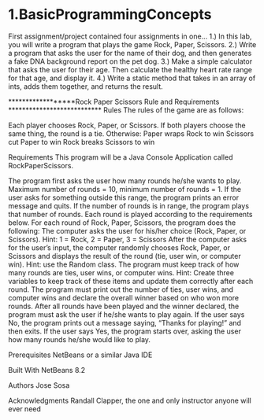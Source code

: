 # 1.BasicProgrammingConcepts

First assignment/project contained four assignments in one...
1.) In this lab, you will write a program that plays the game Rock, Paper, Scissors.
2.) Write a program that asks the user for the name of their dog, and then generates a fake DNA background report on the pet dog.
3.) Make a simple calculator that asks the user for their age. Then calculate the healthy heart rate range for that age, and display it.
4.) Write a static method that takes in an array of ints, adds them together, and returns the result.


******************Rock Paper Scissors Rule and Requirements ***************************
Rules
The rules of the game are as follows:

Each player chooses Rock, Paper, or Scissors.
If both players choose the same thing, the round is a tie.
Otherwise:
Paper wraps Rock to win
Scissors cut Paper to win
Rock breaks Scissors to win

Requirements
This program will be a Java Console Application called RockPaperScissors.

The program first asks the user how many rounds he/she wants to play.
Maximum number of rounds = 10, minimum number of rounds = 1.  If the user asks for something outside this range, the program prints an error message and quits.
If the number of rounds is in range, the program plays that number of rounds.  Each round is played according to the requirements below.
For each round of Rock, Paper, Scissors, the program does the following:
The computer asks the user for his/her choice (Rock, Paper, or Scissors).
Hint: 1 = Rock, 2 = Paper, 3 = Scissors
After the computer asks for the user’s input, the computer randomly chooses Rock, Paper, or Scissors and displays the result of the round (tie, user win, or computer win).
Hint: use the Random class.
The program must keep track of how many rounds are ties, user wins, or computer wins.
Hint: Create three variables to keep track of these items and update them correctly after each round.
The program must print out the number of ties, user wins, and computer wins and declare the overall winner based on who won more rounds.
After all rounds have been played and the winner declared, the program must ask the user if he/she wants to play again.
If the user says No, the program prints out a message saying, “Thanks for playing!” and then exits.
If the user says Yes, the program starts over, asking the user how many rounds he/she would like to play.



Prerequisites
NetBeans or a similar Java IDE

Built With
NetBeans 8.2

Authors
Jose Sosa

Acknowledgments
Randall Clapper, the one and only instructor anyone will ever need

